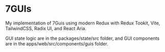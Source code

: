# 7GUIs

My implementation of 7Guis using modern Redux with Redux Tookit, Vite, TailwindCSS, Radix UI, and React Aria.

GUI state logic are in the packages/state/src folder, and GUI components are in the apps/web/src/components/guis folder.

